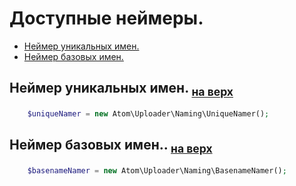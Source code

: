 <a name="top"></a>Доступные неймеры.
====================================

- [Неймер уникальных имен.](#unique_id)
- [Неймер базовых имен.](#basename)

<a name="unique_id"/></a>Неймер уникальных имен. <sub>[на верх](#top)</sub>
------------------------------------------------------------------------------------

```php
    $uniqueNamer = new Atom\Uploader\Naming\UniqueNamer();
```

<a name="basename"></a>Неймер базовых имен.. <sub>[на верх](#top)</sub>
------------------------------------------------------------------------------------

```php
    $basenameNamer = new Atom\Uploader\Naming\BasenameNamer();
```
